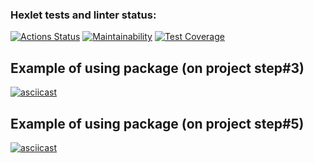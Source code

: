 ### Hexlet tests and linter status:
[![Actions Status](https://github.com/danilaprokoshev/frontend-project-lvl2/workflows/hexlet-check/badge.svg)](https://github.com/danilaprokoshev/frontend-project-lvl2/actions)
[![Maintainability](https://api.codeclimate.com/v1/badges/c1d813008c3b81d0f134/maintainability)](https://codeclimate.com/github/danilaprokoshev/frontend-project-lvl2/maintainability)
[![Test Coverage](https://api.codeclimate.com/v1/badges/c1d813008c3b81d0f134/test_coverage)](https://codeclimate.com/github/danilaprokoshev/frontend-project-lvl2/test_coverage)

## Example of using package (on project step#3)
[![asciicast](https://asciinema.org/a/GpaqouqgDcTiSDAOqb9ekvGP8.svg)](https://asciinema.org/a/GpaqouqgDcTiSDAOqb9ekvGP8)

## Example of using package (on project step#5)
[![asciicast](https://asciinema.org/a/LMyVxXGs9SckcYGkdyAsuBbub.svg)](https://asciinema.org/a/LMyVxXGs9SckcYGkdyAsuBbub)
